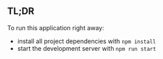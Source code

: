 ## TL;DR
To run this application right away:

* install all project dependencies with `npm install`
* start the development server with `npm run start`